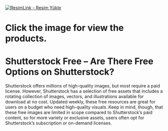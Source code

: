 
<a href="https://www.digitallicenses.net/?product_cat=&post_type=product&s=shutterstock&btnSubmit=" title="ResimLink - Resim Yükle"><img src="https://github.com/user-attachments/assets/369ae00a-6d9e-4f44-afbd-11a9373ae015" title="ResimLink - Resim Yükle" alt="ResimLink - Resim Yükle"></a>
# Click the image for view the products.


# Shutterstock Free – Are There Free Options on Shutterstock?
Shutterstock offers millions of high-quality images, but most require a paid license. However, Shutterstock has a selection of free assets that includes a rotating collection of images, vectors, and illustrations available for download at no cost. Updated weekly, these free resources are great for users on a budget who need high-quality visuals. Keep in mind, though, that these free images are limited in scope compared to Shutterstock’s paid content, so for more variety or exclusive assets, users often opt for Shutterstock’s subscription or on-demand licenses.
